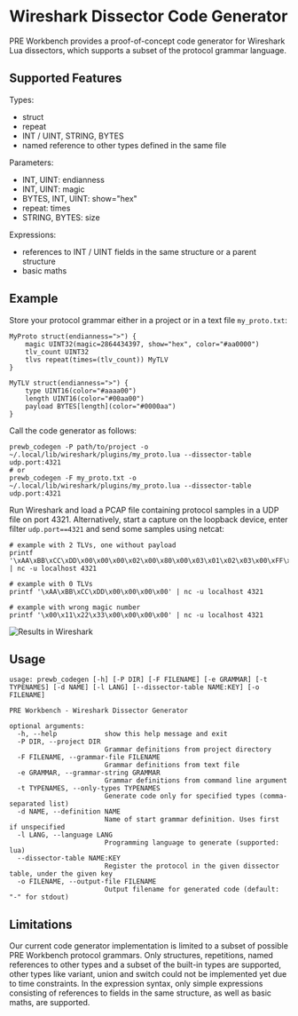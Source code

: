 # Wireshark Dissector Code Generator

PRE Workbench provides a proof-of-concept code generator for Wireshark Lua dissectors, which supports a subset 
of the protocol grammar language. 

## Supported Features
Types:
* struct
* repeat
* INT / UINT, STRING, BYTES
* named reference to other types defined in the same file

Parameters:
* INT, UINT: endianness
* INT, UINT: magic
* BYTES, INT, UINT: show="hex"
* repeat: times
* STRING, BYTES: size

Expressions:
* references to INT / UINT fields in the same structure or a parent structure 
* basic maths


## Example

Store your protocol grammar either in a project or in a text file `my_proto.txt`:

```
MyProto struct(endianness=">") {
    magic UINT32(magic=2864434397, show="hex", color="#aa0000")
    tlv_count UINT32
    tlvs repeat(times=(tlv_count)) MyTLV
}

MyTLV struct(endianness=">") {
    type UINT16(color="#aaaa00")
    length UINT16(color="#00aa00")
    payload BYTES[length](color="#0000aa")
}
```

Call the code generator as follows:

```
prewb_codegen -P path/to/project -o ~/.local/lib/wireshark/plugins/my_proto.lua --dissector-table udp.port:4321
# or
prewb_codegen -F my_proto.txt -o ~/.local/lib/wireshark/plugins/my_proto.lua --dissector-table udp.port:4321
```

Run Wireshark and load a PCAP file containing protocol samples in a UDP file on port 4321. Alternatively, start a capture on
the loopback device, enter filter `udp.port==4321` and send some samples using netcat:

```
# example with 2 TLVs, one without payload
printf '\xAA\xBB\xCC\xDD\x00\x00\x00\x02\x00\x80\x00\x03\x01\x02\x03\x00\xFF\x00\x00' | nc -u localhost 4321

# example with 0 TLVs
printf '\xAA\xBB\xCC\xDD\x00\x00\x00\x00' | nc -u localhost 4321

# example with wrong magic number
printf '\x00\x11\x22\x33\x00\x00\x00\x00' | nc -u localhost 4321
```

![Results in Wireshark](images/ws-results.png)


## Usage
```
usage: prewb_codegen [-h] [-P DIR] [-F FILENAME] [-e GRAMMAR] [-t TYPENAMES] [-d NAME] [-l LANG] [--dissector-table NAME:KEY] [-o FILENAME]

PRE Workbench - Wireshark Dissector Generator

optional arguments:
  -h, --help            show this help message and exit
  -P DIR, --project DIR
                        Grammar definitions from project directory
  -F FILENAME, --grammar-file FILENAME
                        Grammar definitions from text file
  -e GRAMMAR, --grammar-string GRAMMAR
                        Grammar definitions from command line argument
  -t TYPENAMES, --only-types TYPENAMES
                        Generate code only for specified types (comma-separated list)
  -d NAME, --definition NAME
                        Name of start grammar definition. Uses first if unspecified
  -l LANG, --language LANG
                        Programming language to generate (supported: lua)
  --dissector-table NAME:KEY
                        Register the protocol in the given dissector table, under the given key
  -o FILENAME, --output-file FILENAME
                        Output filename for generated code (default: "-" for stdout)
```


## Limitations

Our current code generator implementation is limited to a subset of possible PRE Workbench protocol grammars. Only  structures, repetitions, named references to other types and a subset of the built-in types are supported, other types like variant, union and switch could not be implemented yet due to time constraints. 
In the expression syntax, only simple expressions consisting of references to fields in the same structure, as well as basic maths, are supported. 
